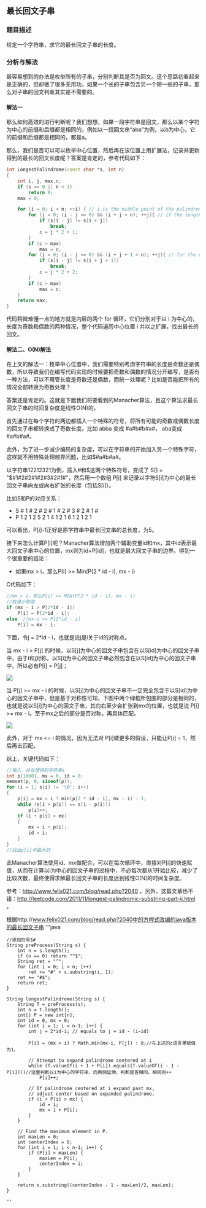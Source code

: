 ## 最长回文子串

### 题目描述
给定一个字符串，求它的最长回文子串的长度。

### 分析与解法
最容易想到的办法是枚举所有的子串，分别判断其是否为回文。这个思路初看起来是正确的，但却做了很多无用功，如果一个长的子串包含另一个短一些的子串，那么对子串的回文判断其实是不需要的。

#### 解法一

那么如何高效的进行判断呢？我们想想，如果一段字符串是回文，那么以某个字符为中心的前缀和后缀都是相同的，例如以一段回文串“aba”为例，以b为中心，它的前缀和后缀都是相同的，都是a。

那么，我们是否可以可以枚举中心位置，然后再在该位置上用扩展法，记录并更新得到的最长的回文长度呢？答案是肯定的，参考代码如下：

```cpp
int LongestPalindrome(const char *s, int n)
{
	int i, j, max,c;
	if (s == 0 || n < 1)
		return 0;
	max = 0;

	for (i = 0; i < n; ++i) { // i is the middle point of the palindrome  
		for (j = 0; (i - j >= 0) && (i + j < n); ++j){ // if the length of the palindrome is odd  
			if (s[i - j] != s[i + j])
				break;
			c = j * 2 + 1;
		}
		if (c > max)
			max = c;
		for (j = 0; (i - j >= 0) && (i + j + 1 < n); ++j){ // for the even case  
			if (s[i - j] != s[i + j + 1])
				break;
			c = j * 2 + 2;
		}
		if (c > max)
			max = c;
	}
	return max;
}
```

代码稍微难懂一点的地方就是内层的两个 for 循环，它们分别对于以 i 为中心的，长度为奇数和偶数的两种情况，整个代码遍历中心位置 i 并以之扩展，找出最长的回文。


#### 解法二、O(N)解法

在上文的解法一：枚举中心位置中，我们需要特别考虑字符串的长度是奇数还是偶数，所以导致我们在编写代码实现的时候要把奇数和偶数的情况分开编写，是否有一种方法，可以不用管长度是奇数还是偶数，而统一处理呢？比如是否能把所有的情况全部转换为奇数处理？

答案还是肯定的。这就是下面我们将要看到的Manacher算法，且这个算法求最长回文子串的时间复杂度是线性O(N)的。

首先通过在每个字符的两边都插入一个特殊的符号，将所有可能的奇数或偶数长度的回文子串都转换成了奇数长度。比如 abba 变成 #a#b#b#a#， aba变成 #a#b#a#。 

此外，为了进一步减少编码的复杂度，可以在字符串的开始加入另一个特殊字符，这样就不用特殊处理越界问题，比如$#a#b#a#。

以字符串12212321为例，插入#和$这两个特殊符号，变成了 S[] = "$#1#2#2#1#2#3#2#1#"，然后用一个数组 P[i] 来记录以字符S[i]为中心的最长回文子串向左或向右扩张的长度（包括S[i]）。

比如S和P的对应关系：

 - S  #  1  #  2  #  2  #  1  #  2  #  3  #  2  #  1  #
 - P  1  2  1  2  5  2  1  4  1  2  1  6  1  2  1  2  1

可以看出，P[i]-1正好是原字符串中最长回文串的总长度，为5。

接下来怎么计算P[i]呢？Manacher算法增加两个辅助变量id和mx，其中id表示最大回文子串中心的位置，mx则为id+P[id]，也就是最大回文子串的边界。得到一个很重要的结论：
- 如果mx > i，那么P[i] >= Min(P[2 * id - i], mx - i)

C代码如下：
```c
//mx > i，那么P[i] >= MIN(P[2 * id - i], mx - i)
//故谁小取谁
if (mx - i > P[2*id - i])
    P[i] = P[2*id - i];
else  //mx-i <= P[2*id - i]
    P[i] = mx - i; 
```
下面，令j = 2*id - i，也就是说j是i关于id的对称点。

当 mx - i > P[j] 的时候，以S[j]为中心的回文子串包含在以S[id]为中心的回文子串中，由于i和j对称，以S[i]为中心的回文子串必然包含在以S[id]为中心的回文子串中，所以必有P[i] = P[j]；

![](http://www.felix021.com/blog/attachment/1318476284_79354a47.png)

当 P[j] >= mx - i 的时候，以S[j]为中心的回文子串不一定完全包含于以S[id]为中心的回文子串中，但是基于对称性可知，下图中两个绿框所包围的部分是相同的，也就是说以S[i]为中心的回文子串，其向右至少会扩张到mx的位置，也就是说 P[i] >= mx - i。至于mx之后的部分是否对称，再具体匹配。

![](http://www.felix021.com/blog/attachment/1318478114_4379fb5c.png)

此外，对于 mx <= i 的情况，因为无法对 P[i]做更多的假设，只能让P[i] = 1，然后再去匹配。

综上，关键代码如下：
```c
//输入，并处理得到字符串s
int p[1000], mx = 0, id = 0;
memset(p, 0, sizeof(p));
for (i = 1; s[i] != '\0'; i++) 
{
	p[i] = mx > i ? min(p[2 * id - i], mx - i) : 1;
	while (s[i + p[i]] == s[i - p[i]]) 
		p[i]++;
	if (i + p[i] > mx) 
	{
		mx = i + p[i];
		id = i;
	}
}
//找出p[i]中最大的
```
此Manacher算法使用id、mx做配合，可以在每次循环中，直接对P[i]的快速赋值，从而在计算以i为中心的回文子串的过程中，不必每次都从1开始比较，减少了比较次数，最终使得求解最长回文子串的长度达到线性O(N)的时间复杂度。

参考：http://www.felix021.com/blog/read.php?2040 。另外，这篇文章也不错：http://leetcode.com/2011/11/longest-palindromic-substring-part-ii.html 。


根据http://www.felix021.com/blog/read.php?2040中的方程式改编的java版本的最长回文子串
'''java

    //添加符号$#
    String preProcess(String s) {
        int n = s.length();
        if (n == 0) return "^$";
        String ret = "^";
        for (int i = 0; i < n; i++)
            ret += "#" + s.substring(i, 1);
        ret += "#$";
        return ret;
    }

    String longestPalindrome(String s) {
        String T = preProcess(s);
        int n = T.length();
        int[] P = new int[n];
        int id = 0, mx = 0;
        for (int i = 1; i < n-1; i++) {
            int j = 2*id-i; // equals to j = id - (i-id)

            P[i] = (mx > i) ? Math.min(mx-i, P[j]) : 0;//在上述的c语言里赋值为1，

            // Attempt to expand palindrome centered at i
            while (T.valueOf(i + 1 + P[i]).equals(T.valueOf(i - 1 - P[i])))//这里判断以i为中心的字符串，向两侧延伸，判断是否相同，相同则++
                P[i]++;

            // If palindrome centered at i expand past mx,
            // adjust center based on expanded palindrome.
            if (i + P[i] > mx) {
                id = i;
                mx = i + P[i];
            }
        }

        // Find the maximum element in P.
        int maxLen = 0;
        int centerIndex = 0;
        for (int i = 1; i < n-1; i++) {
            if (P[i] > maxLen) {
                maxLen = P[i];
                centerIndex = i;
            }
        }

        return s.substring((centerIndex - 1 - maxLen)/2, maxLen);
    }
'''